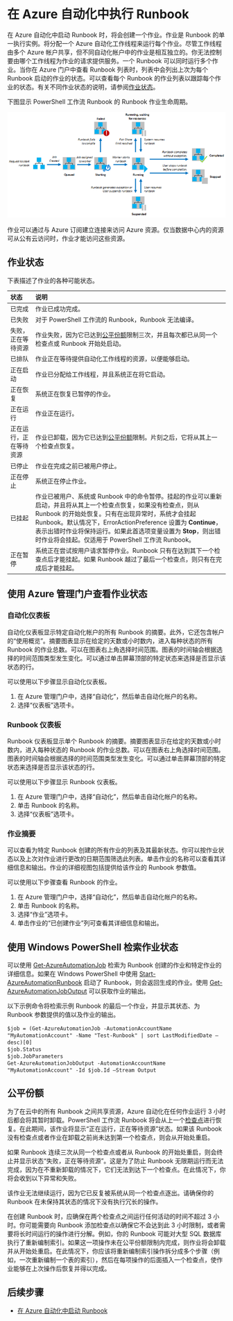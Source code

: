 <properties
   pageTitle="在 Azure 自动化中执行 Runbook"
   description="详细介绍如何处理 Azure 自动化中的 Runbook。"
   services="automation"
   documentationCenter=""
   authors="mgoedtel"
   manager="stevenka"
   editor="tysonn" />
<tags
   ms.service="automation"
   ms.date="03/21/2016"
   wacn.date="04/20/2016" />

# 在 Azure 自动化中执行 Runbook


在 Azure 自动化中启动 Runbook 时，将会创建一个作业。作业是 Runbook 的单一执行实例。将分配一个 Azure 自动化工作线程来运行每个作业。尽管工作线程由多个 Azure 帐户共享，但不同自动化帐户中的作业是相互独立的。你无法控制要由哪个工作线程为作业的请求提供服务。一个 Runbook 可以同时运行多个作业。当你在 Azure 门户中查看 Runbook 列表时，列表中会列出上次为每个 Runbook 启动的作业的状态。可以查看每个 Runbook 的作业列表以跟踪每个作业的状态。有关不同作业状态的说明，请参阅[作业状态](#job-statuses)。

下图显示 PowerShell 工作流 Runbook 的 Runbook 作业生命周期。

![作业状态 - PowerShell 工作流](./media/automation-runbook-execution/job-statuses.png)

作业可以通过与 Azure 订阅建立连接来访问 Azure 资源。仅当数据中心内的资源可从公有云访问时，作业才能访问这些资源。

## 作业状态

下表描述了作业的各种可能状态。

| 状态| 说明|
|:---|:---|
|已完成|作业已成功完成。|
|已失败| 对于 PowerShell 工作流的 Runbook，Runbook 无法编译。 |
|失败，正在等待资源|作业失败，因为它已达到[公平份额](#fairshare)限制三次，并且每次都已从同一个检查点或 Runbook 开始处启动。|
|已排队|作业正在等待提供自动化工作线程的资源，以便能够启动。|
|正在启动|作业已分配给工作线程，并且系统正在将它启动。|
|正在恢复|系统正在恢复已暂停的作业。|
|正在运行|作业正在运行。|
|正在运行，正在等待资源|作业已卸载，因为它已达到[公平份额](#fairshare)限制。片刻之后，它将从其上一个检查点恢复。|
|已停止|作业在完成之前已被用户停止。|
|正在停止|系统正在停止作业。|
|已挂起|作业已被用户、系统或 Runbook 中的命令暂停。挂起的作业可以重新启动，并且将从其上一个检查点恢复，如果没有检查点，则从 Runbook 的开始处恢复。只有在出现异常时，系统才会挂起 Runbook。默认情况下，ErrorActionPreference 设置为 **Continue**，表示出错时作业将保持运行。如果此首选项变量设置为 **Stop**，则出错时作业将会挂起。仅适用于 PowerShell 工作流 Runbook。|
|正在暂停|系统正在尝试按用户请求暂停作业。Runbook 只有在达到其下一个检查点后才能挂起。如果 Runbook 越过了最后一个检查点，则只有在完成后才能挂起。|

## 使用 Azure 管理门户查看作业状态

### 自动化仪表板

自动化仪表板显示特定自动化帐户的所有 Runbook 的摘要。此外，它还包含帐户的“使用概览”。摘要图表显示在给定的天数或小时数内，进入每种状态的所有 Runbook 的作业总数。可以在图表右上角选择时间范围。图表的时间轴会根据选择的时间范围类型发生变化。可以通过单击屏幕顶部的特定状态来选择是否显示该状态的行。

可以使用以下步骤显示自动化仪表板。

1. 在 Azure 管理门户中，选择“自动化”，然后单击自动化帐户的名称。
1. 选择“仪表板”选项卡。

### Runbook 仪表板

Runbook 仪表板显示单个 Runbook 的摘要。摘要图表显示在给定的天数或小时数内，进入每种状态的 Runbook 的作业总数。可以在图表右上角选择时间范围。图表的时间轴会根据选择的时间范围类型发生变化。可以通过单击屏幕顶部的特定状态来选择是否显示该状态的行。

可以使用以下步骤显示 Runbook 仪表板。

1. 在 Azure 管理门户中，选择“自动化”，然后单击自动化帐户的名称。
1. 单击 Runbook 的名称。
1. 选择“仪表板”选项卡。

### 作业摘要

可以查看为特定 Runbook 创建的所有作业的列表及其最新状态。你可以按作业状态以及上次对作业进行更改的日期范围筛选此列表。单击作业的名称可以查看其详细信息和输出。作业的详细视图包括提供给该作业的 Runbook 参数值。

可以使用以下步骤查看 Runbook 的作业。

1. 在 Azure 管理门户中，选择“自动化”，然后单击自动化帐户的名称。
1. 单击 Runbook 的名称。
1. 选择“作业”选项卡。
1. 单击作业的“已创建作业”列可查看其详细信息和输出。

## 使用 Windows PowerShell 检索作业状态

可以使用 [Get-AzureAutomationJob](http://msdn.microsoft.com/zh-cn/library/azure/dn690263.aspx) 检索为 Runbook 创建的作业和特定作业的详细信息。如果在 Windows PowerShell 中使用 [Start-AzureAutomationRunbook](http://msdn.microsoft.com/zh-cn/library/azure/dn690259.aspx) 启动了 Runbook，则会返回生成的作业。使用 [Get-AzureAutomationJobOutput](http://msdn.microsoft.com/zh-cn/library/azure/dn690263.aspx) 可以获取作业的输出。

以下示例命令将检索示例 Runbook 的最后一个作业，并显示其状态、为 Runbook 参数提供的值以及作业的输出。

	$job = (Get-AzureAutomationJob -AutomationAccountName "MyAutomationAccount" -Name "Test-Runbook" | sort LastModifiedDate –desc)[0]
	$job.Status
	$job.JobParameters
	Get-AzureAutomationJobOutput -AutomationAccountName "MyAutomationAccount" -Id $job.Id –Stream Output

## 公平份额

为了在云中的所有 Runbook 之间共享资源，Azure 自动化在任何作业运行 3 小时后都会将其暂时卸载。PowerShell 工作流 Runbook 将会从上一个[检查点](http://technet.microsoft.com/zh-cn/library/dn469257.aspx#bk_Checkpoints)进行恢复。在此期间，该作业将显示“正在运行，正在等待资源”状态。如果该 Runbook 没有检查点或者作业在卸载之前尚未达到第一个检查点，则会从开始处重启。

如果 Runbook 连续三次从同一个检查点或者从 Runbook 的开始处重启，则会终止并显示状态“失败，正在等待资源”。这是为了防止 Runbook 无限期运行而无法完成，因为在不重新卸载的情况下，它们无法到达下一个检查点。在此情况下，你将会收到以下异常和失败。

该作业无法继续运行，因为它已反复被系统从同一个检查点逐出。请确保你的 Runbook 在未保持其状态的情况下没有执行冗长的操作。

在创建 Runbook 时，应确保在两个检查点之间运行任何活动的时间不超过 3 小时。你可能需要向 Runbook 添加检查点以确保它不会达到此 3 小时限制，或者需要将长时间运行的操作进行分解。例如，你的 Runbook 可能对大型 SQL 数据库执行了重新编制索引。如果这一项操作未在公平份额限制内完成，则作业将会卸载并从开始处重启。在此情况下，你应该将重新编制索引操作拆分成多个步骤（例如，一次重新编制一个表的索引），然后在每项操作的后面插入一个检查点，使作业能够在上次操作后恢复并得以完成。



## 后续步骤

- [在 Azure 自动化中启动 Runbook](/documentation/articles/automation-starting-a-runbook)

<!---HONumber=Mooncake_0411_2016-->